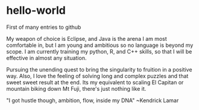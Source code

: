 # hello-world
First of many entries to github

My weapon of choice is Eclipse, and Java is the arena I am most comfortable in, but I am young and ambitious so no language is beyond my scope. I am currently training my python, R, and C++ skills, so that I will be effective in almost any situation.

Pursuing the unending quest to bring the singularity to fruition in a positive way. Also, I love the feeling of solving long and complex puzzles and that sweet sweet result at the end. Its my equivalent to scaling El Capitan or mountain biking down Mt Fuji, there's just nothing like it.

"I got hustle though, ambition, flow, inside my DNA" ~Kendrick Lamar
